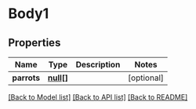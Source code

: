 # Body1

## Properties
Name | Type | Description | Notes
------------ | ------------- | ------------- | -------------
**parrots** | [**null[]**](.md) |  | [optional] 

[[Back to Model list]](../../README.md#documentation-for-models) [[Back to API list]](../../README.md#documentation-for-api-endpoints) [[Back to README]](../../README.md)

